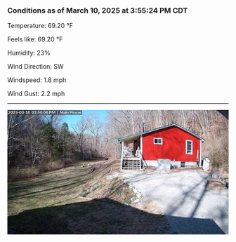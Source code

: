 ### Conditions as of March 10, 2025 at 3:55:24 PM CDT 

Temperature: 69.20 &deg;F

Feels like: 69.20 &deg;F

Humidity: 23%

Wind Direction: SW

Windspeed: 1.8 mph

Wind Gust: 2.2 mph

---

<img src="./images/latest.jpeg"/>

